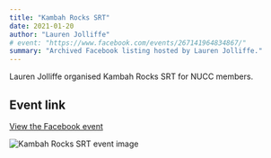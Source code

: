 ```yaml
---
title: "Kambah Rocks SRT"
date: 2021-01-20
author: "Lauren Jolliffe"
# event: "https://www.facebook.com/events/267141964834867/"
summary: "Archived Facebook listing hosted by Lauren Jolliffe."
---
```

Lauren Jolliffe organised Kambah Rocks SRT for NUCC members.

## Event link

[View the Facebook event](https://www.facebook.com/events/267141964834867/)

![Kambah Rocks SRT event image](/trip/event-images/20210120_kambah_rocks_srt.jpg)
